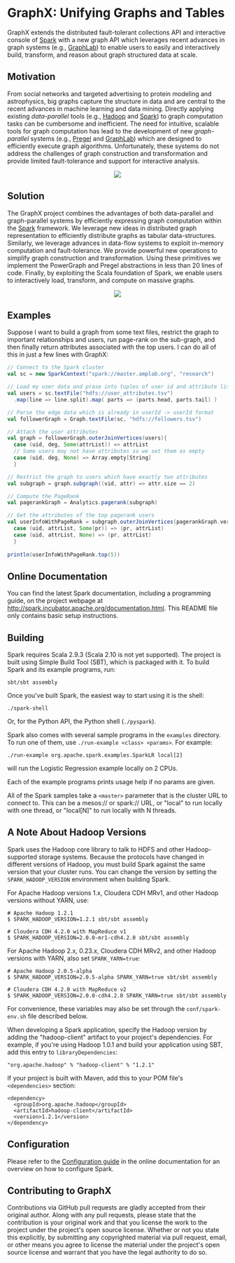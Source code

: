 # GraphX: Unifying Graphs and Tables


GraphX extends the distributed fault-tolerant collections API and
interactive console of [Spark](http://spark.incubator.apache.org) with
a new graph API which leverages recent advances in graph systems
(e.g., [GraphLab](http://graphlab.org)) to enable users to easily and
interactively build, transform, and reason about graph structured data
at scale.


## Motivation

From social networks and targeted advertising to protein modeling and
astrophysics, big graphs capture the structure in data and are central
to the recent advances in machine learning and data mining. Directly
applying existing *data-parallel* tools (e.g.,
[Hadoop](http://hadoop.apache.org) and
[Spark](http://spark.incubator.apache.org)) to graph computation tasks
can be cumbersome and inefficient.  The need for intuitive, scalable
tools for graph computation has lead to the development of new
*graph-parallel* systems (e.g.,
[Pregel](http://http://giraph.apache.org) and
[GraphLab](http://graphlab.org)) which are designed to efficiently
execute graph algorithms.  Unfortunately, these systems do not address
the challenges of graph construction and transformation and provide
limited fault-tolerance and support for interactive analysis.

<p align="center">
  <img src="https://raw.github.com/jegonzal/graphx/Documentation/docs/img/data_parallel_vs_graph_parallel.png" />
</p>



## Solution

The GraphX project combines the advantages of both data-parallel and
graph-parallel systems by efficiently expressing graph computation
within the [Spark](http://spark.incubator.apache.org) framework.  We
leverage new ideas in distributed graph representation to efficiently
distribute graphs as tabular data-structures.  Similarly, we leverage
advances in data-flow systems to exploit in-memory computation and
fault-tolerance.  We provide powerful new operations to simplify graph
construction and transformation.  Using these primitives we implement
the PowerGraph and Pregel abstractions in less than 20 lines of code.
Finally, by exploiting the Scala foundation of Spark, we enable users
to interactively load, transform, and compute on massive graphs.

<p align="center">
  <img src="https://raw.github.com/jegonzal/graphx/Documentation/docs/img/tables_and_graphs.png" />
</p>

## Examples

Suppose I want to build a graph from some text files, restrict the graph 
to important relationships and users, run page-rank on the sub-graph, and
then finally return attributes associated with the top users.  I can do 
all of this in just a few lines with GraphX:

```scala
// Connect to the Spark cluster
val sc = new SparkContext("spark://master.amplab.org", "research")

// Load my user data and prase into tuples of user id and attribute list
val users = sc.textFile("hdfs://user_attributes.tsv")
  .map(line => line.split).map( parts => (parts.head, parts.tail) )

// Parse the edge data which is already in userId -> userId format
val followerGraph = Graph.textFile(sc, "hdfs://followers.tsv")

// Attach the user attributes
val graph = followerGraph.outerJoinVertices(users){ 
  case (uid, deg, Some(attrList)) => attrList
  // Some users may not have attributes so we set them as empty
  case (uid, deg, None) => Array.empty[String] 
  }

// Restrict the graph to users which have exactly two attributes
val subgraph = graph.subgraph((vid, attr) => attr.size == 2)

// Compute the PageRank 
val pagerankGraph = Analytics.pagerank(subgraph)

// Get the attributes of the top pagerank users
val userInfoWithPageRank = subgraph.outerJoinVertices(pagerankGraph.vertices){
  case (uid, attrList, Some(pr)) => (pr, attrList)
  case (uid, attrList, None) => (pr, attrList)
  }
  
println(userInfoWithPageRank.top(5))

```


## Online Documentation

You can find the latest Spark documentation, including a programming
guide, on the project webpage at
<http://spark.incubator.apache.org/documentation.html>.  This README
file only contains basic setup instructions.


## Building

Spark requires Scala 2.9.3 (Scala 2.10 is not yet supported). The
project is built using Simple Build Tool (SBT), which is packaged with
it. To build Spark and its example programs, run:

    sbt/sbt assembly

Once you've built Spark, the easiest way to start using it is the
shell:

    ./spark-shell

Or, for the Python API, the Python shell (`./pyspark`).

Spark also comes with several sample programs in the `examples`
directory.  To run one of them, use `./run-example <class>
<params>`. For example:

    ./run-example org.apache.spark.examples.SparkLR local[2]

will run the Logistic Regression example locally on 2 CPUs.

Each of the example programs prints usage help if no params are given.

All of the Spark samples take a `<master>` parameter that is the
cluster URL to connect to. This can be a mesos:// or spark:// URL, or
"local" to run locally with one thread, or "local[N]" to run locally
with N threads.


## A Note About Hadoop Versions

Spark uses the Hadoop core library to talk to HDFS and other
Hadoop-supported storage systems. Because the protocols have changed
in different versions of Hadoop, you must build Spark against the same
version that your cluster runs.  You can change the version by setting
the `SPARK_HADOOP_VERSION` environment when building Spark.

For Apache Hadoop versions 1.x, Cloudera CDH MRv1, and other Hadoop
versions without YARN, use:

    # Apache Hadoop 1.2.1
    $ SPARK_HADOOP_VERSION=1.2.1 sbt/sbt assembly

    # Cloudera CDH 4.2.0 with MapReduce v1
    $ SPARK_HADOOP_VERSION=2.0.0-mr1-cdh4.2.0 sbt/sbt assembly

For Apache Hadoop 2.x, 0.23.x, Cloudera CDH MRv2, and other Hadoop versions
with YARN, also set `SPARK_YARN=true`:

    # Apache Hadoop 2.0.5-alpha
    $ SPARK_HADOOP_VERSION=2.0.5-alpha SPARK_YARN=true sbt/sbt assembly

    # Cloudera CDH 4.2.0 with MapReduce v2
    $ SPARK_HADOOP_VERSION=2.0.0-cdh4.2.0 SPARK_YARN=true sbt/sbt assembly

For convenience, these variables may also be set through the
`conf/spark-env.sh` file described below.

When developing a Spark application, specify the Hadoop version by
adding the "hadoop-client" artifact to your project's
dependencies. For example, if you're using Hadoop 1.0.1 and build your
application using SBT, add this entry to `libraryDependencies`:

    "org.apache.hadoop" % "hadoop-client" % "1.2.1"

If your project is built with Maven, add this to your POM file's
`<dependencies>` section:

    <dependency>
      <groupId>org.apache.hadoop</groupId>
      <artifactId>hadoop-client</artifactId>
      <version>1.2.1</version>
    </dependency>


## Configuration

Please refer to the [Configuration
guide](http://spark.incubator.apache.org/docs/latest/configuration.html)
in the online documentation for an overview on how to configure Spark.


## Contributing to GraphX

Contributions via GitHub pull requests are gladly accepted from their
original author. Along with any pull requests, please state that the
contribution is your original work and that you license the work to
the project under the project's open source license. Whether or not
you state this explicitly, by submitting any copyrighted material via
pull request, email, or other means you agree to license the material
under the project's open source license and warrant that you have the
legal authority to do so.

